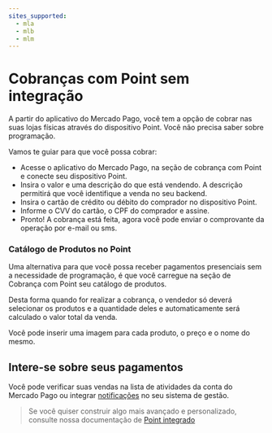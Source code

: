 ```yaml
---
sites_supported:
  - mla
  - mlb
  - mlm
---
```


# Cobranças com Point sem integração
A partir do aplicativo do Mercado Pago, você tem a opção de cobrar nas suas lojas físicas através do dispositivo Point.
Você não precisa saber sobre programação.

Vamos te guiar para que você possa cobrar:

- Acesse o aplicativo do Mercado Pago, na seção de cobrança com Point e conecte seu dispositivo Point.
- Insira o valor e uma descrição do que está vendendo. A descrição permitirá que você identifique a venda no seu backend.
- Insira o cartão de crédito ou débito do comprador no dispositivo Point.
- Informe o CVV do cartão, o CPF do comprador e assine.
- Pronto! A cobrança está feita, agora você pode enviar o comprovante da operação por e-mail ou sms.


### Catálogo de Produtos no Point

Uma alternativa para que você possa receber pagamentos presenciais sem a necessidade de programação, é que você carregue na seção de Cobrança com Point seu catálogo de produtos.

Desta forma quando for realizar a cobrança, o vendedor só deverá selecionar os produtos e a quantidade deles e automaticamente será calculado o valor total da venda.

Você pode inserir uma imagem para cada produto, o preço e o nome do mesmo.


## Intere-se sobre seus pagamentos

Você pode verificar suas vendas na lista de atividades da conta do Mercado Pago ou integrar [notificações](https://www.mercadopago.com.br/developers/pt/guides/notifications/webhooks) no seu sistema de gestão.

> Se você quiser construir algo mais avançado e personalizado, consulte nossa documentação de [Point integrado](https://www.mercadopago.com.br/developers/pt/guides/mp-point/create-point)
